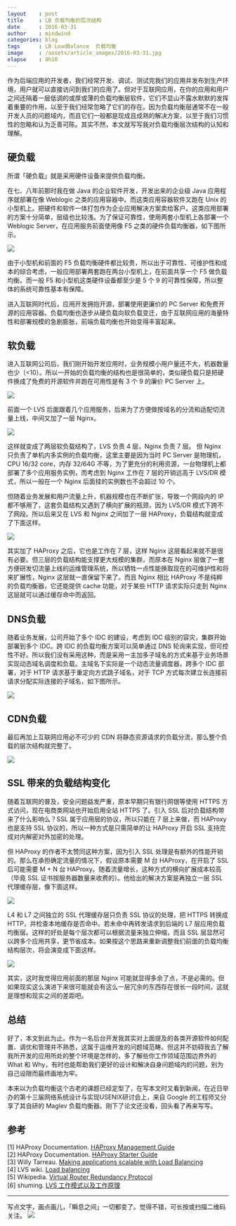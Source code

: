```yaml
---
layout    : post
title     : LB 负载均衡的层次结构
date      : 2016-03-31
author    : mindwind
categories: blog
tags      : LB LoadBalance  负载均衡
image     : /assets/article_images/2016-03-31.jpg
elapse    : 8h10
---
```



作为后端应用的开发者，我们经常开发、调试、测试完我们的应用并发布到生产环境，用户就可以直接访问到我们的应用了。但对于互联网应用，在你的应用和用户之间还隔着一层低调的或厚或薄的负载均衡层软件，它们不显山不露水默默的发挥着重要的作用，以至于我们经常忽略了它们的存在。因为负载均衡层通常不在一般开发人员的问题域内，而且它们一般都是现成且成熟的解决方案，以至于我们习惯性的忽略和认为乏善可陈。其实不然，本文就写写我对负载均衡层次结构的认知和理解。


## 硬负载
所谓「硬负载」就是采用硬件设备来提供负载均衡。

在七、八年前那时我在做 Java 的企业软件开发，开发出来的企业级 Java 应用程序就部署在像 Weblogic 之类的应用容器中。而这类应用容器软件又跑在 Unix 的小型机上。把硬件和软件一体打包作为企业应用解决方案卖给客户。这类应用部署的方案十分简单，层级也比较浅。为了保证可靠性，使用两套小型机上各部署一个 Weblogic Server，在应用服务前面使用像 F5 之类的硬件负载均衡器，如下图所示。

![](/assets/article_images/2016-03-31-1.jpg)

由于小型机和前面的 F5 负载均衡硬件都比较贵，所以出于可靠性、可维护性和成本的综合考虑，一般应用部署两套跑在两台小型机上，在前面共享一个 F5 做负载均衡。而一般 F5 和小型机这类硬件设备都至少是 5 个 9 的可靠性保障，所以整体的系统可靠性基本有保障。

进入互联网时代后，应用开发拥抱开源，部署使用更廉价的 PC Server 和免费开源的应用容器。负载均衡也逐步从硬负载向软负载变迁，由于互联网应用的海量特性和部署规模的急剧膨胀，前端负载均衡也开始变得丰富起来。


## 软负载
进入互联网公司后，我们刚开始开发应用时，业务规模小用户量还不大，机器数量也少（<10）。所以一开始的负载均衡的结构也是很简单的，类似硬负载只是把硬件换成了免费的开源软件并跑在可用性是有 3 个 9 的廉价 PC Server 上。

![](/assets/article_images/2016-03-31-2.jpg)

前面一个 LVS 后面跟着几个应用服务，后来为了方便做按域名的分流和适配切流量上线，中间又加了一层 Nginx。

![](/assets/article_images/2016-03-31-3.jpg)

这样就变成了两层软负载结构了，LVS 负责 4 层，Nginx 负责 7 层。 但 Nginx 只负责了单机内多实例的负载均衡，这里主要是因为当时 PC Server 是物理机，CPU 16/32 core，内存 32/64G 不等，为了更充分的利用资源，一台物理机上都部署了多个应用服务实例，而考虑到 Nginx 工作在 7 层的开销远高于 LVS/DR 模式，所以一般在一个 Nginx 后面挂的实例数也不会超过 10 个。

但随着业务发展和用户流量上升，机器规模也在不断扩张，导致一个网段内的 IP 都不够用了，这套负载结构又遇到了横向扩展的瓶颈，因为 LVS/DR 模式下跨不了网段。所以后来又在 LVS 和 Nginx 之间加了一层 HAProxy，负载结构就变成了下面这样。

![](/assets/article_images/2016-03-31-4.jpg)

其实加了 HAProxy 之后，它也是工作在 7 层，这样 Nginx 这层看起来就不是很有必要。但三层的负载结构能支撑更大规模的集群，而原本在 Nginx 层做了一套方便研发切流量上线的运维管理系统，所以牺牲一点性能换取现在的可维护性和将来扩展性，Nginx 这层就一直保留下来了。而且 Nginx 相比 HAProxy 不是纯粹的负载均衡器，它还能提供 cache 功能，对于某些 HTTP 请求实际只走到 Nginx 这层就可以通过缓存命中而返回。


## DNS负载
随着业务发展，公司开始了多个 IDC 的建设，考虑到 IDC 级别的容灾，集群开始部署到多个 IDC。跨 IDC 的负载均衡方案可以简单通过 DNS 轮询来实现，但可控性不好。所以我们没有采用这种，而是采用一主加多子域名的方式来基于业务场景实现动态域名调度和负载。主域名下实际是一个动态流量调度器，跨多个 IDC 部署，对于 HTTP 请求基于重定向方式跳子域名，对于 TCP 方式每次建立长连接前请求分配实际连接的子域名，如下图所示。

![](/assets/article_images/2016-03-31-5.jpg)


## CDN负载
最后再加上互联网应用必不可少的 CDN 将静态资源请求的负载分流，那么整个负载的层次结构就完整了。

![](/assets/article_images/2016-03-31-6.jpg)


## SSL 带来的负载结构变化
随着互联网的普及，安全问题益发严重，原本早期只有银行网银等使用 HTTPS 方式访问，现在电商类网站也开始启用全站 HTTPS 了。引入 SSL 后对负载结构带来了什么影响么？SSL 属于应用层的协议，所以只能在 7 层上来做，而 HAProxy 也是支持 SSL 协议的，所以一种方式是只需简单的让 HAProxy 开启 SSL 支持完成对内解密对外加密的处理。

但 HAProxy 的作者不太赞同这种方案，因为引入 SSL 处理是有额外的性能开销的。那么在承担确定流量的情况下，假设原本需要 M 台 HAProxy，在开启了 SSL 后可能需要 M + N 台 HAProxy。随着流量增长，这种方式的横向扩展成本较高（毕竟 SSL 证书按服务器数量来收费的）。他给出的解决方案是再独立一层 SSL 代理缓存层，像下面这样。

![](/assets/article_images/2016-03-31-7.jpg)

L4 和 L7 之间独立的 SSL 代理缓存层只负责 SSL 协议的处理，把 HTTPS 转换成 HTTP，并检查本地缓存是否命中。若未命中再转发请求到后端的 L7 层应用负载均衡层。这样的好处是每个层次都可以根据流量来独立伸缩，而且 SSL 层显然可以跨多个应用共享，更节省成本。如果按这个思路来重新调整我们前面的负载均衡结构层次，将会演变成下面这样。

![](/assets/article_images/2016-03-31-8.jpg)

其实，这时我觉得应用前面的那层 Nginx 可能就显得多余了点，不是必需的。但如果现实这么演进下来很可能就会有这么一层冗余的东西存在很长一段时间，这就是理想和现实之间的差距吧。


## 总结
好了，本文到此为止。作为一名后台开发我其实对上面提及的各类开源软件如何配置、调优和管理并不熟悉，这属于运维开发的问题域范畴。但这并不妨碍我去了解我所开发的应用所处的整个环境是怎样的，多了解些你工作领域范围边界外的 What 和 Why，有时也能帮助我们更好的设计和解决自身问题域内的问题，别为自己设限而最终画地为牢。

本来以为负载均衡这个古老的课题已经定型了，在写本文时又看到新闻，在近日举办的第十三届网络系统设计与实现USENIX研讨会上，来自 Google 的工程师又分享了其自研的 Maglev 负载均衡器。刚下了论文还没看，回头看了再来写写。


## 参考
[1] HAProxy Documentation. [HAProxy Management Guide](http://www.haproxy.org/download/1.6/doc/management.txt)  
[2] HAProxy Documentation. [HAProxy Starter Guide](http://cbonte.github.io/haproxy-dconv/intro-1.6.html)  
[3] Willy Tarreau. [Making applications scalable with Load Balancing](http://1wt.eu/articles/2006_lb/index.html)  
[4] LVS wiki. [Load balancing](http://kb.linuxvirtualserver.org/wiki/Load_balancing)  
[5] Wikipedia. [Virtual Router Redundancy Protocol](https://en.wikipedia.org/wiki/Virtual_Router_Redundancy_Protocol)  
[6] shuming. [LVS 工作模式以及工作原理](http://blog.csdn.net/caoshuming_500/article/details/8291940)


---

写点文字，画点画儿，「瞬息之间」一切都变了。觉得不错，可长按或扫描二维码关注。
![](/assets/images/qrcode_wechat_avatar.jpg)
